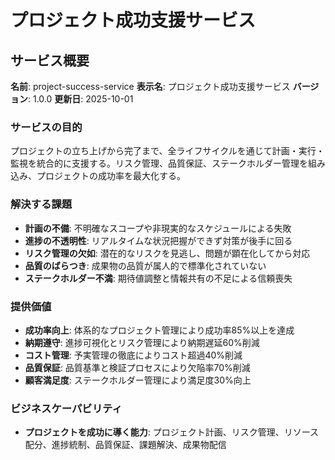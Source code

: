 # プロジェクト成功支援サービス

## サービス概要
**名前**: project-success-service
**表示名**: プロジェクト成功支援サービス
**バージョン**: 1.0.0
**更新日**: 2025-10-01

### サービスの目的
プロジェクトの立ち上げから完了まで、全ライフサイクルを通じて計画・実行・監視を統合的に支援する。リスク管理、品質保証、ステークホルダー管理を組み込み、プロジェクトの成功率を最大化する。

### 解決する課題
- **計画の不備**: 不明確なスコープや非現実的なスケジュールによる失敗
- **進捗の不透明性**: リアルタイムな状況把握ができず対策が後手に回る
- **リスク管理の欠如**: 潜在的なリスクを見逃し、問題が顕在化してから対応
- **品質のばらつき**: 成果物の品質が属人的で標準化されていない
- **ステークホルダー不満**: 期待値調整と情報共有の不足による信頼喪失

### 提供価値
- **成功率向上**: 体系的なプロジェクト管理により成功率85%以上を達成
- **納期遵守**: 進捗可視化とリスク管理により納期遅延60%削減
- **コスト管理**: 予実管理の徹底によりコスト超過40%削減
- **品質保証**: 品質基準と検証プロセスにより欠陥率70%削減
- **顧客満足度**: ステークホルダー管理により満足度30%向上

### ビジネスケーパビリティ
- **プロジェクトを成功に導く能力**: プロジェクト計画、リスク管理、リソース配分、進捗統制、品質保証、課題解決、成果物配信

